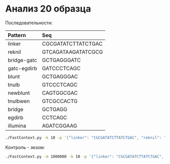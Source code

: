 # Анализ 20 образца

Последовательности:

| Pattern | Seq |
|:---|:---|
| linker | CGCGATATCTTATCTGAC |
| reknil | GTCAGATAAGATATCGCG |
| bridge-gatc  | GCTGAGGGATC |
| gatc-egdirb  | GATCCCTCAGC |
| blunt  | GCTGAGGGAC |
| tnulb  | GTCCCTCAGC |
| newblunt | CAGTGGCGAC |
| tnulbwen | GTCGCCACTG |
| bridge  | GCTGAGG |
| egdirb  | CCTCAGC |
| illumina  | AGATCGGAAG |

```bash
./FastContext.py -k 10 -p '{"linker": "CGCGATATCTTATCTGAC", "reknil": "GTCAGATAAGATATCGCG", "bridge-gatc": "GCTGAGGGATC", "gatc-egdirb": "GATCCCTCAGC", "blunt": "GCTGAGGGAC", "tnulb": "GTCCCTCAGC", "newblunt": "CAGTGGCGAC", "tnulbwen": "GTCGCCACTG", "bridge": "GCTGAGG", "egdirb": "CCTCAGC", "illumina": "AGATCGGAAG"}' -i /dev/datasets/FairWind/_results/AllBridgesArticle/s20_R1.fastq.gz -o /dev/datasets/FairWind/_results/AllBridgesArticle/s20_R1.csv
```

Контроль - экзом:

```bash
./FastContext.py -m 1000000 -k 10 -p '{"linker": "CGCGATATCTTATCTGAC", "reknil": "GTCAGATAAGATATCGCG", "bridge-gatc": "GCTGAGGGATC", "gatc-egdirb": "GATCCCTCAGC", "blunt": "GCTGAGGGAC", "tnulb": "GTCCCTCAGC", "newblunt": "CAGTGGCGAC", "tnulbwen": "GTCGCCACTG", "bridge": "GCTGAGG", "egdirb": "CCTCAGC", "illumina": "AGATCGGAAG"}' -i /dev/datasets/ngs_data/JulyThirteen_BGI/A/200714_X578_FCHCJYWCCX2_L2_13A-1.fq.gz -o /dev/datasets/FairWind/.cloud/core/labjournal/data/tables/s20_analysis_20201124/200714_X578_FCHCJYWCCX2_L2_13A-1.csv
```
